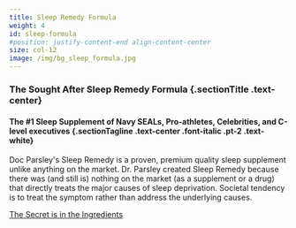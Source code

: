 ```yaml
---
title: Sleep Remedy Formula
weight: 4
id: sleep-formula
#position: justify-content-end align-content-center
size: col-12
image: /img/bg_sleep_formula.jpg
---
```


### The Sought After <span class="text-saffron">Sleep Remedy Formula</span> {.sectionTitle .text-center}
#### <span class="text-saffron">The #1 Sleep Supplement</span> of Navy SEALs, Pro-athletes, Celebrities, and C-level executives {.sectionTagline .text-center .font-italic .pt-2 .text-white}

<div class="row justify-content-end">
<div class="col col-12 col-md-6">
<div class="sectionTxtBx">
<p class="font20 mb-3 pb-1">Doc Parsley's Sleep Remedy is a proven, premium quality sleep supplement unlike anything on the market. Dr. Parsley created Sleep Remedy because there was (and still is) nothing on the market (as a supplement or a drug) that directly treats the major causes of sleep deprivation. Societal tendency is to treat the symptom rather than address the underlying causes.</p>
<a href="#" class="button btn-blank">The Secret is in the Ingredients</a>
</div>
</div>
</div>